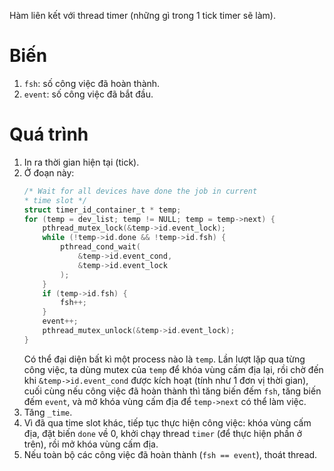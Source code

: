 Hàm liên kết với thread timer (những gì trong 1 tick timer sẽ làm).
# Biến
1. `fsh`: số công việc đã hoàn thành.
2. `event`: số công việc đã bắt đầu.
# Quá trình
1. In ra thời gian hiện tại (tick).
2. Ở đoạn này:
	```c
	/* Wait for all devices have done the job in current
	* time slot */
	struct timer_id_container_t * temp;
	for (temp = dev_list; temp != NULL; temp = temp->next) {
		pthread_mutex_lock(&temp->id.event_lock);
		while (!temp->id.done && !temp->id.fsh) {
			pthread_cond_wait(
				&temp->id.event_cond,
				&temp->id.event_lock
			);
		}
		if (temp->id.fsh) {
			fsh++;
		}
		event++;
		pthread_mutex_unlock(&temp->id.event_lock);
	}
	```
	Có thể đại diện bất kì một process nào là `temp`. Lần lượt lặp qua từng công việc, ta dùng mutex của `temp` để khóa vùng cấm địa lại, rồi chờ đến khi `&temp->id.event_cond` được kích hoạt (tính như 1 đơn vị thời gian), cuối cùng nếu công việc đã hoàn thành thì tăng biến đếm `fsh`, tăng biến đếm `event`, và mở khóa vùng cấm địa để `temp->next` có thể làm việc.
3. Tăng `_time`.
4. Vì đã qua time slot khác, tiếp tục thực hiện công việc: khóa vùng cấm địa, đặt biến `done` về 0, khởi chạy thread `timer` (để thực hiện phần ở trên), rồi mở khóa vùng cấm địa.
5. Nếu toàn bộ các công việc đã hoàn thành (`fsh == event`), thoát thread.
